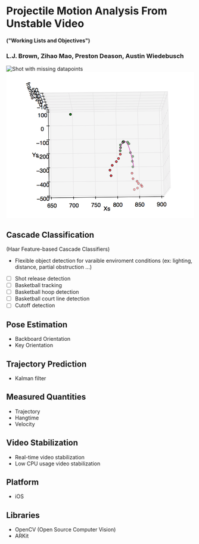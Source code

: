 # Projectile Motion Analysis From Unstable Video 
#### ("Working Lists and Objectives")
### L.J. Brown, Zihao Mao, Preston Deason, Austin Wiedebusch

![Shot with missing datapoints](shot_2.gif)
![Shot with missing datapoints](shot_2.png)

## Cascade Classification

(Haar Feature-based Cascade Classifiers)

* Flexible object detection for varaible enviroment conditions (ex: lighting, distance, partial obstruction ...)
- [ ] Shot release detection
- [ ] Basketball tracking
- [ ] Basketball hoop detection
- [ ] Basketball court line detection
- [ ] Cutoff detection

## Pose Estimation

* Backboard Orientation
* Key Orientation

## Trajectory Prediction 

* Kalman filter

## Measured Quantities 

* Trajectory
* Hangtime
* Velocity

## Video Stabilization

* Real-time video stabilization
* Low CPU usage video stabilization

## Platform

* iOS

## Libraries

* OpenCV (Open Source Computer Vision)
* ARKit
